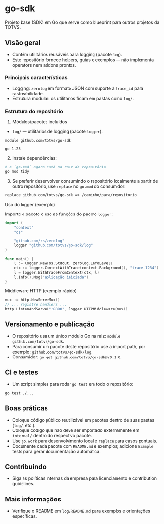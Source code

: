 # go-sdk

Projeto base (SDK) em Go que serve como blueprint para outros projetos da TOTVS.

## Visão geral
- Contém utilitários reusáveis para logging (pacote `log`).
- Este repositório fornece helpers, guias e exemplos — não implementa operators nem addons prontos.

### Principais características
- Logging: `zerolog` em formato JSON com suporte a `trace_id` para rastreabilidade.
- Estrutura modular: os utilitários ficam em pastas como `log/`.

### Estrutura do repositório

1. Módulos/pacotes incluídos

- `log/` — utilitários de logging (pacote `logger`).

```text
module github.com/totvs/go-sdk

go 1.25
```

2. Instale dependências:

```bash
# o `go.mod` agora está na raiz do repositório
go mod tidy
```

3. Se preferir desenvolver consumindo o repositório localmente a partir de outro repositório, use `replace` no `go.mod` do consumidor:

```mod
replace github.com/totvs/go-sdk => /caminho/para/repositorio
```

Uso do logger (exemplo)

Importe o pacote e use as funções do pacote `logger`:

```go
import (
    "context"
    "os"

    "github.com/rs/zerolog"
    logger "github.com/totvs/go-sdk/log"
)

func main() {
    l := logger.New(os.Stdout, zerolog.InfoLevel)
    ctx := logger.ContextWithTrace(context.Background(), "trace-1234")
    l = logger.WithTraceFromContext(ctx, l)
    l.Info().Msg("aplicação iniciada")
}
```

Middleware HTTP (exemplo rápido)

```go
mux := http.NewServeMux()
// ... registre handlers ...
http.ListenAndServe(":8080", logger.HTTPMiddleware(mux))
```

## Versionamento e publicação
- O repositório usa um único módulo Go na raiz: `module github.com/totvs/go-sdk`.
- Para consumir um pacote deste repositório use a import path, por exemplo: `github.com/totvs/go-sdk/log`.
- Consumidor: `go get github.com/totvs/go-sdk@v0.1.0`.

## CI e testes
- Um script simples para rodar `go test` em todo o repositório:

```bash
go test ./...
```

## Boas práticas
- Coloque código público reutilizável em pacotes dentro de suas pastas (`log/`, etc.).
- Coloque código que não deve ser importado externamente em `internal/` dentro do respectivo pacote.
- Use `go.work` para desenvolvimento local e `replace` para casos pontuais.
- Documente cada pacote com `README.md` e exemplos; adicione `Example` tests para gerar documentação automática.

## Contribuindo
- Siga as políticas internas da empresa para licenciamento e contribution guidelines.

## Mais informações
- Verifique o README em `log/README.md` para exemplos e orientações específicas.
